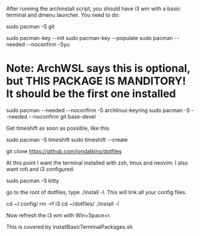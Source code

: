 After running the archinstall script, you should have i3 wm with a basic terminal and dmenu launcher. You need to do:

sudo pacman -S git

sudo pacman-key --init
sudo pacman-key --populate
sudo pacman --needed --noconfirm -Syu

# Note: ArchWSL says this is optional, but THIS PACKAGE IS MANDITORY! It should be the first one installed

sudo pacman --needed --noconfirm -S archlinux-keyring
sudo pacman -S --needed --noconfirm git base-devel

Get timeshift as soon as possible, like this

sudo pacman -S timeshift
sudo timeshift --create

git clone <https://github.com/jondatkins/dotfiles>

At this point I want the terminal installed with zsh, tmux and neovim. I also want rofi and i3 configured.

sudo pacman -S kitty

go to the root of dotfiles, type ./install -l. This will link all your config files.

cd ~/.config/
rm -rf i3
cd ~/dotfiles/
./install -l

Now refresh the i3 wm with Win+Space+r.

This is covered by installBasicTerminalPackages.sh
